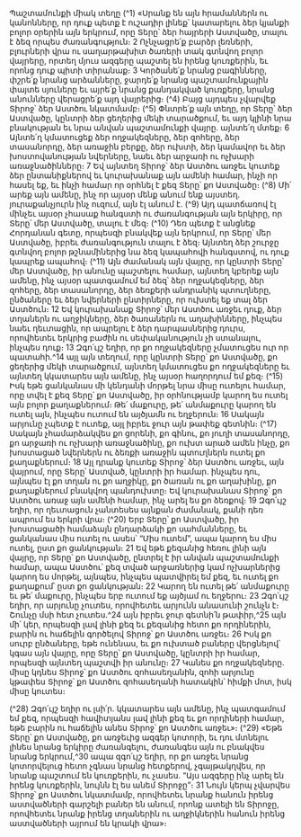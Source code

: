 
Պաշտամունքի միակ տեղը
(^1) «Սրանք են այն հրամաններն ու կանոնները, որ դուք պետք է ուշադիր լինեք՝ կատարելու ձեր կյանքի բոլոր օրերին
այն երկրում, որը Տերը՝ ձեր հայրերի Աստվածը, տալու է ձեզ որպես ժառանգություն։ 2 Ոչնչացրե՛ք բարձր լեռների,
բլուրների վրա ու սաղարթախիտ ծառերի տակ գտնվող բոլոր վայրերը, որտեղ մյուս ազգերը պաշտել են իրենց
կուռքերին, եւ որոնց դուք պիտի տիրանաք։ 3 Կործանե՛ք նրանց բագինները, փշրե՛ք նրանց արձանները, ջարդե՛ք նրանց
պաշտամունքային փայտե սյուները եւ այրե՛ք նրանց քանդակված կուռքերը, նրանց անունները վերացրե՛ք այդ
վայրերից։
(^4) Բայց այդպես չվարվեք Տիրոջ՝ ձեր Աստծու նկատմամբ։
(^5) Փնտրե՛ք այն տեղը, որ Տերը՝ ձեր Աստվածը, կընտրի ձեր ցեղերից մեկի տարածքում, եւ այդ կլինի նրա բնակության
եւ նրա անվան պաշտամունքի վայրը. այնտե՛ղ մտեք։ 6 Այնտե՛ղ կմատուցեք ձեր ողջակեզները, ձեր զոհերը, ձեր
տասանորդը, ձեր առաջին բերքը, ձեր ուխտի, ձեր կամավոր եւ ձեր խոստովանության նվերները, նաեւ ձեր արջառի ու
ոչխարի առաջնածինները։ 7 Եվ այնտեղ Տիրոջ՝ ձեր Աստծու առջեւ կուտեք ձեր ընտանիքներով եւ կուրախանաք այն
ամենի համար, ինչի որ հասել եք, եւ ինչի համար որ օրհնել է քեզ Տերը՝ քո Աստվածը։
(^8) Մի՛ արեք այն ամենը, ինչ որ այսօր մենք անում ենք այստեղ. յուրաքանչյուրն ինչ ուզում, այն էլ անում է. (^9) Այդ
պատճառով էլ մինչեւ այսօր չհասաք հանգստի ու ժառանգության այն երկիրը, որ Տերը՝ մեր Աստվածը, տալու է մեզ։
(^10) Դեռ պետք է անցնեք Հորդանան գետը, որպեսզի բնակվեք այն երկրում, որ Տերը՝ մեր Աստվածը, իբրեւ ժառանգություն
տալու է ձեզ։ Այնտեղ ձեր շուրջը գտնվող բոլոր թշնամիներից նա ձեզ կապահովի հանգստով, ու դուք կապրեք ապահով։
(^11) Այն ժամանակ այն վայրը, որ կընտրի Տերը՝ մեր Աստվածը, իր անունը պաշտելու համար, այնտեղ կբերեք այն ամենը,
ինչ այսօր պատգամում եմ ձեզ՝ ձեր ողջակեզները, ձեր զոհերը, ձեր տասանորդը, ձեր ձեռքերի անդրանիկ պտուղները,
ընծաները եւ ձեր նվերների ընտիրները, որ ուխտել եք տալ ձեր Աստծուն։ 12 Եվ կուրախանաք Տիրոջ՝ մեր Աստծու առջեւ
դուք, ձեր տղաներն ու աղջիկները, ձեր ծառաներն ու աղախինները, ինչպես նաեւ ղեւտացին, որ ապրելու է ձեր
դարպասներից դուրս, որովհետեւ երկրից բաժին ու սեփականություն չի ստանալու, ինչպես դուք։ 13 Զգո՛ւյշ եղիր, որ քո
ողջակեզները չմատուցես ուր որ պատահի.^14 այլ այն տեղում, որը կընտրի Տերը՝ քո Աստվածը, քո ցեղերից մեկի
տարածքում, այնտեղ կմատուցես քո ողջակեզները եւ այնտեղ կկատարես այն ամենը, ինչ այսօր հաղորդում եմ քեզ։
(^15) Իսկ եթե ցանկանաս մի կենդանի մորթել նրա միսը ուտելու համար, որը տվել է քեզ Տերը՝ քո Աստվածը, իր
օրհնությամբ կարող ես ուտել այն բոլոր քաղաքներում։ Թե՛ մաքուրը, թե՛ անմաքուրը կարող են ուտել այն, ինչպես
ուտում են այծյամն ու եղջերուն։ 16 Սակայն արյունը չպետք է ուտեք, այլ իբրեւ ջուր այն թափեք գետնին։
(^17) Սակայն չհամարձակվես քո ցորենի, քո գինու, քո յուղի տասանորդը, քո արջառի ու ոչխարի առաջնածինը, քո
ուխտ արած ամեն ինչը, քո խոստացած նվերներն ու ձեռքի առաջին պտուղներն ուտել քո քաղաքներում։ 18 Այլ դրանք
կուտեք Տիրոջ՝ ձեր Աստծու առջեւ, այն վայրում, որը Տերը՝ Աստված, կընտրի իր համար. ինչպես դու, այնպես էլ քո տղան
ու քո աղջիկը, քո ծառան ու քո աղախինը, քո քաղաքներում բնակվող պանդուխտը։ Եվ կուրախանաս Տիրոջ՝ քո Աստծու
առաջ այն ամենի համար, ինչ արել ես քո ձեռքով։ 19 Զգո՛ւյշ եղիր, որ ղեւտացուն չանտեսես այնքան ժամանակ, քանի դեռ
ապրում ես երկրի վրա։
(^20) Երբ Տերը՝ քո Աստվածը, իր խոստացածի համաձայն ընդարձակի քո սահմանները, եւ ցանկանաս միս ուտել ու
ասես՝ “Միս ուտեմ”, ապա կարող ես միս ուտել, ըստ քո ցանկության։ 21 Եվ եթե քեզանից հեռու լինի այն վայրը, որ Տերը՝
քո Աստվածը, ընտրել է իր անվան պաշտամունքի համար, ապա Աստծու՝ քեզ տված արջառներից կամ ոչխարներից
կարող ես մորթել, այնպես, ինչպես պատվիրել եմ քեզ, եւ ուտել քո քաղաքում՝ ըստ քո ցանկության։ 22 Կարող են ուտել
թե՛ անմաքուրը եւ թե՛ մաքուրը, ինչպես երբ ուտում եք այծյամ ու եղջերու։ 23 Զգո՛ւյշ եղիր, որ արյունը չուտես, որովհետեւ
արյունն անասունի շունչն է։ Շունչը մսի հետ չուտես.^24 այն իբրեւ ջուր գետնի՛ն թափիր,^25 այն մի՛ կեր, որպեսզի լավ լինի
քեզ եւ քեզանից հետո քո որդիներին, բարին ու հաճելին գործելով Տիրոջ՝ քո Աստծու առջեւ։ 26 Իսկ քո սուրբ ընծաները,
եթե ունենաս, եւ քո ուխտած բաները վերցնելով՝ կգաս այն վայրը, որը Տերը՝ քո Աստվածը, կընտրի իր համար, որպեսզի
այնտեղ պաշտվի իր անունը։ 27 Կանես քո ողջակեզները. միսը կդնես Տիրոջ՝ քո Աստծու զոհասեղանին, զոհի արյունը
կթափես Տիրոջ՝ քո Աստծու զոհասեղանի հատակին՝ հիմքի մոտ, իսկ միսը կուտես։


(^28) Զգո՛ւյշ եղիր ու լսի՛ր. կկատարես այն ամենը, ինչ պատգամում եմ քեզ, որպեսզի հավիտյանս լավ լինի քեզ եւ քո
որդիների համար, եթե բարին ու հաճելին անես Տիրոջ՝ քո Աստծու առջեւ»։
(^29) «Եթե Տերը՝ քո Աստվածը, քո առջեւից ազգեր կոտորի, եւ դու մտնելու լինես նրանց երկիրը ժառանգելու, ժառանգես
այն ու բնակվես նրանց երկրում,^30 ապա զգո՛ւյշ եղիր, որ քո առջեւ նրանց կոտորվելուց հետո չգնաս նրանց հետքերով,
չգայթակղվես, որ նրանք պաշտում են կուռքերին, ու չասես. “Այս ազգերը ինչ արել են իրենց կուռքերին, նույնն էլ ես
անեմ Տիրոջը”։ 31 Նույն կերպ չվարվես Տիրոջ՝ քո Աստծու նկատմամբ, որովհետեւ նրանք հանուն իրենց աստվածների
գարշելի բաներ են անում, որոնք ատելի են Տիրոջը, որովհետեւ նրանք իրենց տղաներին ու աղջիկներին հանուն իրենց
աստվածների այրում են կրակի վրա»։
